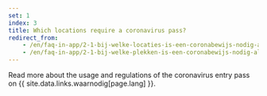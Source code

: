```yaml
---
set: 1
index: 3
title: Which locations require a coronavirus pass?
redirect_from: 
    - /en/faq-in-app/2-1-bij-welke-locaties-is-een-coronabewijs-nodig-als-ik-naar-binnen-wil
    - /en/faq-in-app/2-1-bij-welke-plekken-is-een-coronabewijs-nodig-als-ik-naar-binnen-wil
---
```

Read more about the usage and regulations of the coronavirus entry pass on {{ site.data.links.waarnodig[page.lang] }}.
